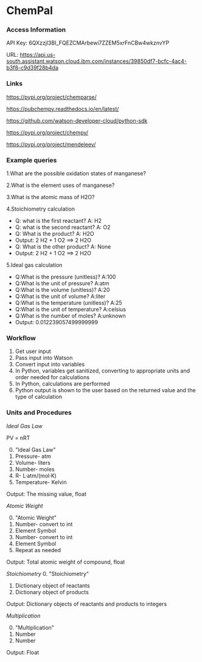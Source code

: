 # ChemPal


### Access Information

API Key: 6QXzzjl3BI_FQEZCMArbewi7ZZEM5xrFnCBw4wkznvYP

URL: https://api.us-south.assistant.watson.cloud.ibm.com/instances/39850df7-bcfc-4ac4-b3f8-c9d39f28b4da



### Links

https://pypi.org/project/chemparse/

https://pubchempy.readthedocs.io/en/latest/

https://github.com/watson-developer-cloud/python-sdk

https://pypi.org/project/chempy/

https://pypi.org/project/mendeleev/


### Example queries
1.What are the possible oxidation states of manganese?

2.What is the element uses of manganese?

3.What is the atomic mass of H2O?

4.Stoichiometry calculation
* Q: what is the first reactant?
	A: H2
* Q: what is the second reactant?
	A: O2
* Q: What is the product?
	A: H2O
* Output: 2 H2 + 1 O2 ==> 2 H2O
* Q: What is the other product?
    A: None
* Output: 2 H2 + 1 O2 ==> 2 H2O

5.Ideal gas calculation
* Q:What is the pressure (unitless)?
    A:100
* Q:What is the unit of pressure?
    A:atm
* Q:What is the volume (unitless)?
    A:20
* Q:What is the unit of volume?
    A:liter
* Q:What is the temperature (unitless)?
    A:25
* Q:What is the unit of temperature?
    A:celsius
* Q:What is the number of moles?
    A:unknown
* Output: 0.012239057499999999

### Workflow
1. Get user input
2. Pass input into Watson
3. Convert input into variables
4. In Python, variables get sanitized, converting to appropriate units and order needed for calculations
5. In Python, calculations are performed
6. Python output is shown to the user based on the returned value and the type of calculation


### Units and Procedures

*Ideal Gas Law*

PV = nRT

0. "Ideal Gas Law"
1. Pressure- atm
2. Volume- liters
3. Number- moles
4. R- L·atm/(mol·K)
5. Temperature- Kelvin

Output: The missing value, float

*Atomic Weight*

0. "Atomic Weight"
1. Number- convert to int
2. Element Symbol
3. Number- convert to int
4. Element Symbol
5. Repeat as needed

Output: Total atomic weight of compound, float

*Stoichiometry*
0. "Stoichiometry"
1. Dictionary object of reactants
2. Dictionary object of products

Output: Dictionary objects of reactants and products to integers

*Multiplication*

0. "Multiplication"
1. Number
2. Number

Output: Float

